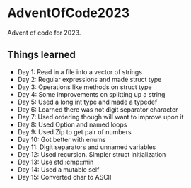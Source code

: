 # AdventOfCode2023
Advent of code for 2023.

## Things learned
- Day 1: Read in a file into a vector of strings
- Day 2: Regular expressions and made struct type
- Day 3: Operations like methods on struct type
- Day 4: Some improvements on splitting up a string
- Day 5: Used a long int type and made a typedef
- Day 6: Learned there was not digit separator character
- Day 7: Used ordering though will want to improve upon it
- Day 8: Used Option and named loops
- Day 9: Used Zip to get pair of numbers
- Day 10: Got better with enums
- Day 11: Digit separators and unnamed variables
- Day 12: Used recursion.  Simpler struct initialization
- Day 13: Use std::cmp::min
- Day 14: Used a mutable self
- Day 15: Converted char to ASCII